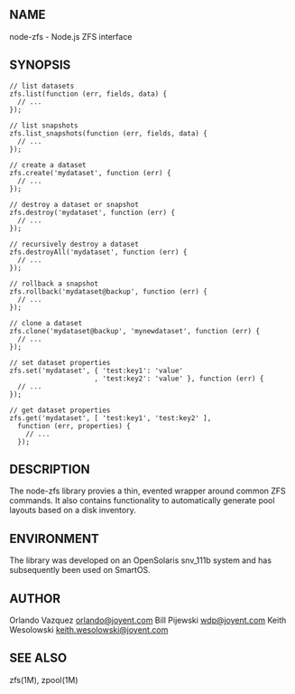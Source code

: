 <!--
    This Source Code Form is subject to the terms of the Mozilla Public
    License, v. 2.0. If a copy of the MPL was not distributed with this
    file, You can obtain one at http://mozilla.org/MPL/2.0/.
-->

<!--
    Copyright (c) 2014, Joyent, Inc.
-->

NAME
----

node-zfs - Node.js ZFS interface

SYNOPSIS
--------

    // list datasets
    zfs.list(function (err, fields, data) {
      // ...
    });

    // list snapshots
    zfs.list_snapshots(function (err, fields, data) {
      // ...
    });

    // create a dataset
    zfs.create('mydataset', function (err) {
      // ...
    });

    // destroy a dataset or snapshot
    zfs.destroy('mydataset', function (err) {
      // ...
    });

    // recursively destroy a dataset
    zfs.destroyAll('mydataset', function (err) {
      // ...
    });

    // rollback a snapshot
    zfs.rollback('mydataset@backup', function (err) {
      // ...
    });

    // clone a dataset
    zfs.clone('mydataset@backup', 'mynewdataset', function (err) {
      // ...
    });

    // set dataset properties
    zfs.set('mydataset', { 'test:key1': 'value'
                         , 'test:key2': 'value' }, function (err) {
      // ...
    });

    // get dataset properties
    zfs.get('mydataset', [ 'test:key1', 'test:key2' ],
      function (err, properties) {
        // ...
      });

DESCRIPTION
-----------

The node-zfs library provies a thin, evented wrapper around common ZFS
commands.  It also contains functionality to automatically generate pool
layouts based on a disk inventory.

ENVIRONMENT
-----------

The library was developed on an OpenSolaris snv_111b system and has
subsequently been used on SmartOS.

AUTHOR
------

Orlando Vazquez <orlando@joyent.com>
Bill Pijewski <wdp@joyent.com>
Keith Wesolowski <keith.wesolowski@joyent.com>

SEE ALSO
--------

zfs(1M), zpool(1M)
